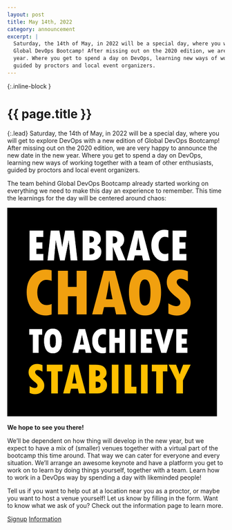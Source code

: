 ```yaml
---
layout: post
title: May 14th, 2022
category: announcement
excerpt: |
  Saturday, the 14th of May, in 2022 will be a special day, where you will get to explore DevOps with a new edition of
  Global DevOps Bootcamp! After missing out on the 2020 edition, we are very happy to announce the new date in the new
  year. Where you get to spend a day on DevOps, learning new ways of working together with a team of other enthusiasts,
  guided by proctors and local event organizers.
---
```


{:.inline-block }
# {{ page.title }}

{:.lead}
Saturday, the 14th of May, in 2022 will be a special day, where you will get to explore DevOps with a new edition of
Global DevOps Bootcamp! After missing out on the 2020 edition, we are very happy to announce the new date in the new
year. Where you get to spend a day on DevOps, learning new ways of working together with a team of other enthusiasts,
guided by proctors and local event organizers.

The team behind Global DevOps Bootcamp already started working on everything we need to make this day an experience to
remember. This time the
learnings for the day will be centered around chaos:

![Logo image of "embrace chaos to achieve stability](/images/embrace-chaos-logo.png)

**We hope to see you there!**

We’ll be dependent on how thing will develop in the new year, but we expect to have a mix of (smaller) venues together
with a virtual part of the bootcamp this time around. That way we can cater for everyone and every situation. We’ll
arrange an awesome keynote and have a platform you get to work on to learn by doing things yourself, together with a
team. Learn how to work in a DevOps way by spending a day with likeminded people!

Tell us if you want to help out at a location near you as a proctor, or maybe you want to host a venue yourself! Let us
know by filling in the form. Want to know what we ask of you? Check out the information page to learn more.

<div class="flex justify-center">
  <a class="inline-flex no-underline text-white bg-gdbc-orange border-0 py-2 px-6 focus:outline-none hover:gdbc-orange rounded text-lg"
    target="_blank" href="https://my.forms.app/form/6146634a2f6a6e3fadc8509f">Signup</a>
  <a class="ml-4 inline-flex no-underline text-gray-400 bg-gray-800 border-0 py-2 px-6 focus:outline-none hover:bg-gray-700 hover:text-white rounded text-lg"
    href="{{ '/venue-info' | relative_url }}">Information</a>
</div>